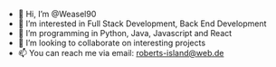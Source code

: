 - 👋 Hi, I’m @Weasel90
- 👀 I’m interested in Full Stack Development, Back End Development 
- 🌱 I’m programming in Python, Java, Javascript and React
- 💞️ I’m looking to collaborate on interesting projects 
- 📫 You can reach me via email: roberts-island@web.de

<!---
Weasel90/Weasel90 is a ✨ special ✨ repository because its `README.md` (this file) appears on your GitHub profile.
You can click the Preview link to take a look at your changes.
--->

